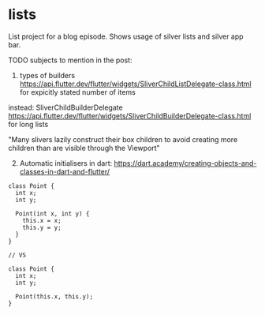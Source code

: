 # lists

List project for a blog episode.
Shows usage of silver lists and silver app bar.

TODO subjects to mention in the post:

1. types of builders
https://api.flutter.dev/flutter/widgets/SliverChildListDelegate-class.html
for expicitly stated number of items

instead: SliverChildBuilderDelegate https://api.flutter.dev/flutter/widgets/SliverChildBuilderDelegate-class.html for long lists

"Many slivers lazily construct their box children to avoid creating more children than are visible through the Viewport"


2. Automatic initialisers in dart:
https://dart.academy/creating-objects-and-classes-in-dart-and-flutter/

```
class Point {
  int x;
  int y;
  
  Point(int x, int y) {
    this.x = x;
    this.y = y;
  }
}

// VS

class Point {
  int x;
  int y;

  Point(this.x, this.y);
}
```